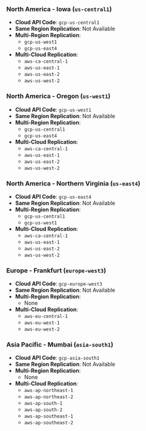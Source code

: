 ### North America - Iowa (`us-central1`)

- **Cloud API Code**: `gcp-us-central1`
- **Same Region Replication**:  Not Available
- **Multi-Region Replication**:
  - `gcp-us-west1`
  - `gcp-us-east4`
- **Multi-Cloud Replication**:
  - `aws-ca-central-1`
  - `aws-us-east-1`
  - `aws-us-east-2`
  - `aws-us-west-2`

### North America - Oregon (`us-west1`)

- **Cloud API Code**: `gcp-us-west1`
- **Same Region Replication**:  Not Available
- **Multi-Region Replication**:
  - `gcp-us-central1`
  - `gcp-us-east4`
- **Multi-Cloud Replication**:
  - `aws-ca-central-1`
  - `aws-us-east-1`
  - `aws-us-east-2`
  - `aws-us-west-2`

### North America - Northern Virginia (`us-east4`)

- **Cloud API Code**: `gcp-us-east4`
- **Same Region Replication**:  Not Available
- **Multi-Region Replication**:
  - `gcp-us-central1`
  - `gcp-us-west1`
- **Multi-Cloud Replication**:
  - `aws-ca-central-1`
  - `aws-us-east-1`
  - `aws-us-east-2`
  - `aws-us-west-2`

### Europe - Frankfurt (`europe-west3`)

- **Cloud API Code**: `gcp-europe-west3`
- **Same Region Replication**:  Not Available
- **Multi-Region Replication**:
  - None
- **Multi-Cloud Replication**:
  - `aws-eu-central-1`
  - `aws-eu-west-1`
  - `aws-eu-west-2`

### Asia Pacific - Mumbai (`asia-south1`)

- **Cloud API Code**: `gcp-asia-south1`
- **Same Region Replication**:  Not Available
- **Multi-Region Replication**:
  - None
- **Multi-Cloud Replication**:
  - `aws-ap-northeast-1`
  - `aws-ap-northeast-2`
  - `aws-ap-south-1`
  - `aws-ap-south-2`
  - `aws-ap-southeast-1`
  - `aws-ap-southeast-2`
